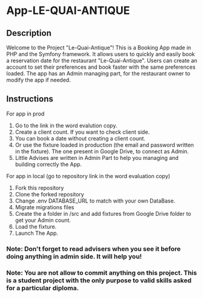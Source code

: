 # App-LE-QUAI-ANTIQUE

## Description
Welcome to the Project "Le-Quai-Antique"! This is a Booking App made in PHP and the Symfony framework.
It allows users to quickly and easily book a reservation date for the restaurant "Le-Quai-Antique".
Users can create an account to set their preferences and book faster with the same preferences loaded.
The app has an Admin managing part, for the restaurant owner to modify the app if needed.

## Instructions
For app in prod
1. Go to the link in the word evalution copy.
2. Create a client count. If you want to check client side.
3. You can book a date without creating a client count.
4. Or use the fixture loaded in production (the email and password written in the fixture). The one present in Google Drive, to connect as Admin.
5. Little Advises are written in Admin Part to help you managing and building correctly the App.


For app in local (go to repository link in the word evaluation copy)
1. Fork this repository
2. Clone the forked repository
3. Change .env DATABASE_URL to match with your own DataBase.
4. Migrate migrations files
5. Create the a folder in /src and add fixtures from Google Drive folder to get your Admin count.
6. Load the fixture.
7. Launch The App.

### Note: Don't forget to read advisers when you see it before doing anything in admin side. It will help you!

### Note: You are not allow to commit anything on this project. This is a student project with the only purpose to valid skills asked for a particular diploma.